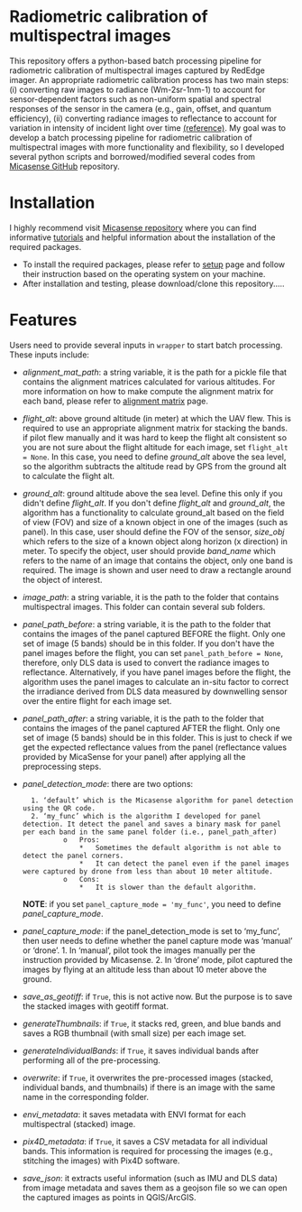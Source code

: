 # Radiometric calibration of multispectral images
This repository offers a python-based batch processing pipeline for radiometric calibration of multispectral images captured by RedEdge imager. An appropriate radiometric calibration process has two main steps: (i) converting raw images to radiance (Wm-2sr-1nm-1) to account for sensor-dependent factors such as non-uniform spatial and spectral responses of the sensor in the camera (e.g., gain, offset, and quantum efficiency), (ii) converting radiance images to reflectance to account for variation in intensity of incident light over time [(reference)](https://www.frontiersin.org/articles/10.3389/fpls.2018.01182/full#h3).
My goal was to develop a batch processing pipeline for radiometric calibration of multispectral images with more functionality and flexibility, so I developed several python scripts and borrowed/modified several codes from [Micasense GitHub](https://github.com/micasense/imageprocessing) repository.


# Installation
I highly recommend visit [Micasense repository](https://github.com/micasense/imageprocessing) where you can find informative [tutorials](https://micasense.github.io/imageprocessing/index.html) and helpful information about the installation of the required packages.

- To install the required packages, please refer to [setup](https://micasense.github.io/imageprocessing/MicaSense%20Image%20Processing%20Setup.html) page and follow their instruction based on the operating system on your machine.
- After installation and testing, please download/clone this repository.....

# Features
Users need to provide several inputs in `wrapper` to start batch processing. These inputs include:

- *alignment_mat_path*: a string variable, it is the path for a pickle file that contains the alignment matrices calculated for various altitudes. For more information on how to make compute the alignment matrix for each band, please refer to [alignment matrix]() page.
<!-- ![test](Demo/figures_for_readmefile/alignment_dictionary.png?raw=true "alignment matrices dictionary") -->
- *flight_alt*: above ground altitude (in meter) at which the UAV flew. This is required to use an appropriate alignment matrix for stacking the bands. if pilot flew manually and it was hard to keep the flight alt consistent so you are not sure about the flight altitude for each image, set `flight_alt = None`. In this case, you need to define *ground_alt* above the sea level, so the algorithm subtracts the altitude read by GPS from the ground alt to calculate the flight alt.
- *ground_alt*: ground altitude above the sea level. Define this only if you didn't define *flight_alt*. If you don't define *flight_alt* and *ground_alt*, the algorithm has a functionality to calculate ground_alt based on the field of view (FOV) and size of a known object in one of the images (such as panel). In this case, user should define the FOV of the sensor, *size_obj* which refers to the size of a known object along horizon (x direction) in meter. To specify the object, user should provide *band_name* which refers to the name of an image that contains the object, only one band is required. The image is shown and user need to draw a rectangle around the object of interest.  
- *image_path*: a string variable, it is the path to the folder that contains multispectral images. This folder can contain several sub folders.
- *panel_path_before*: a string variable, it is the path to the folder that contains the images of the panel captured BEFORE the flight. Only one set of image (5 bands) should be in this folder. If you don't have the panel images before the flight, you can set `panel_path_before = None`, therefore, only DLS data is used to convert the radiance images to reflectance. Alternatively, if you have panel images before the flight, the algorithm uses the panel images to calculate an in-situ factor to correct the irradiance derived from DLS data measured by downwelling sensor over the entire flight for each image set.
- *panel_path_after*: a string variable, it is the path to the folder that contains the images of the panel captured AFTER the flight. Only one set of image (5 bands) should be in this folder. This is just to check if we get the expected reflectance values from the panel (reflectance values provided by MicaSense for your panel) after applying all the preprocessing steps.
- *panel_detection_mode*: there are two options:

        1. ‘default’ which is the Micasense algorithm for panel detection using the QR code.
        2. ‘my_func’ which is the algorithm I developed for panel detection. It detect the panel and saves a binary mask for panel per each band in the same panel folder (i.e., panel_path_after)
                o	Pros:
                    *	Sometimes the default algorithm is not able to detect the panel corners.
                    *	It can detect the panel even if the panel images were captured by drone from less than about 10 meter altitude.
                o	Cons:
                    *	It is slower than the default algorithm.
    **NOTE**: if you set `panel_capture_mode = 'my_func'`, you need to define *panel_capture_mode*.                 
- *panel_capture_mode*: if the panel_detection_mode is set to ‘my_func’, then user needs to define whether the panel capture mode was ‘manual’ or ‘drone’.
        1. In ‘manual’, pilot took the images manually per the instruction provided by Micasense.
        2. In ‘drone’ mode, pilot captured the images by flying at an altitude less than about 10 meter above the ground.
- *save_as_geotiff*:  if `True`, this is not active now. But the purpose is to save the stacked images with geotiff format.
- *generateThumbnails*: if `True`, it stacks red, green, and blue bands and saves a RGB thumbnail (with small size) per each image set.
- *generateIndividualBands*:  if `True`, it saves individual bands after performing all of the pre-processing.
- *overwrite*:  if `True`, it overwrites the pre-processed images (stacked, individual bands, and thumbnails) if there is an image with the same name in the corresponding folder.
- *envi_metadata*: it saves metadata with ENVI format for each multispectral (stacked) image.
- *pix4D_metadata*:  if `True`, it saves a CSV metadata for all individual bands. This information is required for processing the images (e.g., stitching the images) with Pix4D software.
- *save_json*: it extracts useful information (such as IMU and DLS data) from image metadata and saves them as a geojson file so we can open the captured images as points in QGIS/ArcGIS.
